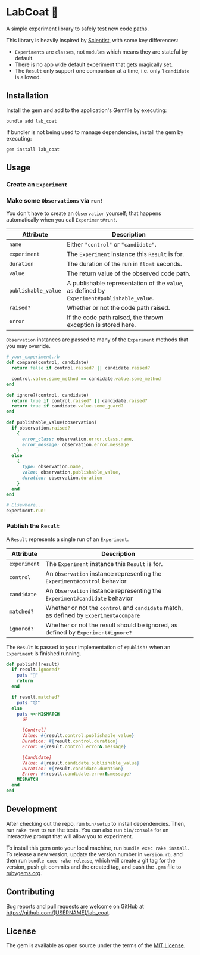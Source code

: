 # LabCoat 🥼

A simple experiment library to safely test new code paths.

This library is heavily inspired by [Scientist](https://github.com/github/scientist), with some key differences:
- `Experiments` are `classes`, not `modules` which means they are stateful by default.
- There is no app wide default experiment that gets magically set.
- The `Result` only support one comparison at a time, i.e. only 1 `candidate` is allowed.

## Installation

Install the gem and add to the application's Gemfile by executing:

`bundle add lab_coat`

If bundler is not being used to manage dependencies, install the gem by executing:

`gem install lab_coat`

## Usage

### Create an `Experiment`

<!-- TODO -->

### Make some `Observations` via `run!`

You don't have to create an `Observation` yourself; that happens automatically when you call `Experiment#run!`.

|Attribute|Description|
|---|---|
|`name`|Either `"control"` or `"candidate"`.|
|`experiment`|The `Experiment` instance this `Result` is for.|
|`duration`|The duration of the run in `float` seconds.|
|`value`|The return value of the observed code path.|
|`publishable_value`|A publishable representation of the `value`, as defined by `Experiment#publishable_value`.|
|`raised?`|Whether or not the code path raised.|
|`error`|If the code path raised, the thrown exception is stored here.|

`Observation` instances are passed to many of the `Experiment` methods that you may override.

```ruby
# your_experiment.rb
def compare(control, candidate)
  return false if control.raised? || candidate.raised?

  control.value.some_method == candidate.value.some_method
end

def ignore?(control, candidate)
  return true if control.raised? || candidate.raised?
  return true if candidate.value.some_guard?
end

def publishable_value(observation)
  if observation.raised?
    {
      error_class: observation.error.class.name,
      error_message: observation.error.message
    }
  else
    {
      type: observation.name,
      value: observation.publishable_value,
      duration: observation.duration
    }
  end
end

# Elsewhere...
experiment.run!
```

### Publish the `Result`

A `Result` represents a single run of an `Experiment`.

|Attribute|Description|
|---|---|
|`experiment`|The `Experiment` instance this `Result` is for.|
|`control`|An `Observation` instance representing the `Experiment#control` behavior|
|`candidate`|An `Observation` instance representing the `Experiment#candidate` behavior|
|`matched?`|Whether or not the `control` and `candidate` match, as defined by `Experiment#compare`|
|`ignored?`|Whether or not the result should be ignored, as defined by `Experiment#ignore?`|

The `Result` is passed to your implementation of `#publish!` when an `Experiment` is finished running.

```ruby
def publish!(result)
  if result.ignored?
    puts "🙈"
    return
  end

  if result.matched?
    puts "😎"
  else
    puts <<~MISMATCH
      😮

      [Control]
      Value: #{result.control.publishable_value}
      Duration: #{result.control.duration}
      Error: #{result.control.error&.message}

      [Candidate]
      Value: #{result.candidate.publishable_value}
      Duration: #{result.candidate.duration}
      Error: #{result.candidate.error&.message}
    MISMATCH
  end
end
```

## Development

After checking out the repo, run `bin/setup` to install dependencies. Then, run `rake test` to run the tests. You can also run `bin/console` for an interactive prompt that will allow you to experiment.

To install this gem onto your local machine, run `bundle exec rake install`. To release a new version, update the version number in `version.rb`, and then run `bundle exec rake release`, which will create a git tag for the version, push git commits and the created tag, and push the `.gem` file to [rubygems.org](https://rubygems.org).

## Contributing

Bug reports and pull requests are welcome on GitHub at https://github.com/[USERNAME]/lab_coat.

## License

The gem is available as open source under the terms of the [MIT License](https://opensource.org/licenses/MIT).
